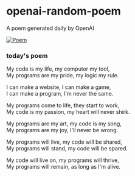 
# openai-random-poem
 A poem generated daily by OpenAI

[![Poem](https://github.com/fbiego/openai-random-poem/actions/workflows/main.yml/badge.svg)](https://github.com/fbiego/openai-random-poem/actions/workflows/main.yml)

### today's poem  
  
My code is my life, my computer my tool,  
My programs are my pride, my logic my rule.  
  
I can make a website, I can make a game,  
I can make a program, I'm never the same.  
  
My programs come to life, they start to work,  
My code is my passion, my heart will never shirk.  
  
My programs are my art, my code is my song,  
My programs are my joy, I'll never be wrong.  
  
My programs will live, my code will be shared,  
My programs will stand, my code will be spared.  
  
My code will live on, my programs will thrive,  
My programs will remain, as long as I'm alive.